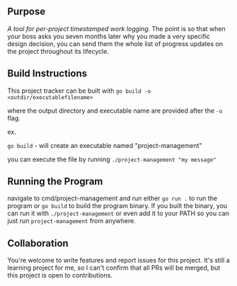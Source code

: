
## Purpose
*A tool for per-project timestamped work logging.*
The point is so that when your boss asks you seven months later why you made a very specific design decision, you can send them the whole list of progress updates on the project throughout its lifecycle. 

## Build Instructions

This project tracker can be built with `go build -o <outdir/executablefilename>`

where the output directory and executable name are provided after the `-o` flag. 

ex. 

`go build` - will create an executable named "project-management"

you can execute the file by running `./project-management "my message"`

## Running the Program
navigate to cmd/project-management and run either `go run .` to run the program or `go build` to build the program binary.
If you built the binary, you can run it with `./project-management` or even add it to your PATH so you can just run `project-management` from anywhere. 

## Collaboration
You're welcome to write features and report issues for this project.
It's still a learning project for me, so I can't confirm that all PRs will be merged, but this project is open to contributions. 
